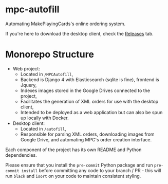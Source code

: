 # mpc-autofill

Automating MakePlayingCards's online ordering system.

If you're here to download the desktop client, check the [Releases](releases/) tab.

# Monorepo Structure
* Web project:
  * Located in `/MPCAutofill`,
  * Backend is Django 4 with Elasticsearch (sqlite is fine), frontend is Jquery,
  * Indexes images stored in the Google Drives connected to the project,
  * Facilitates the generation of XML orders for use with the desktop client,
  * Intended to be deployed as a web application but can also be spun up locally with Docker.
* Desktop client:
  * Located in `/autofill`,
  * Responsible for parsing XML orders, downloading images from Google Drive, and automating MPC's order creation interface.

Each component of the project has its own README and Python dependencies.

Please ensure that you install the `pre-commit` Python package and run `pre-commit install` before committing any code to your branch / PR - this will run `black` and `isort` on your code to maintain consistent styling.
